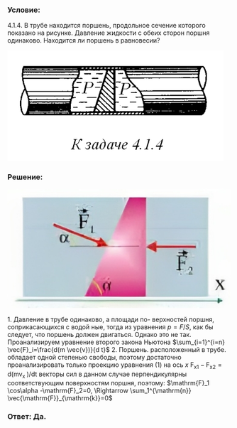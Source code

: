 ###  Условие: 

$4.1.4.$ В трубе находится поршень, продольное сечение которого показано на рисунке. Давление жидкости с обеих сторон поршня одинаково. Находится ли поршень в равновесии? 

![|487x249, 67%](../../img/4.1.4/statement.png) 

###  Решение: 

![|872x464, 51%](../../img/4.1.4/01.png) 

1\. Давление в трубе одинаково, а площади по- верхностей поршня, соприкасающихся с водой ные, тогда из уравнения $р = F/S$, как бы следует, что поршень должен двигаться. Однако это не так. Проанализируем уравнение второго закона Ньютона $\sum_{i=1}^{i=n} \vec{F}_i=\frac{d(m \vec{v})}{d t}$ 2\. Поршень. расположенный в трубе. обладает одной степенью свободы, поэтому достаточно проанализировать только проекцию уравнения $(1)$ на ось $х$ $\mathrm{F}_{\mathrm{x} 1}-\mathrm{F}_{\mathrm{x} 2}=\mathrm{d}\left(\mathrm{mv_{ \textrm {x } }}\right) / \mathrm{dt}$ векторы сил в данном случае перпендикулярны соответствующим поверхностям поршня, поэтому: $\mathrm{F}_1 \cos\alpha -\mathrm{F}_2=0, \Rightarrow \sum_1^{\mathrm{n}} \vec{\mathrm{F}}_{\mathrm{k}}=0$

###  Ответ: Да. 

### 
